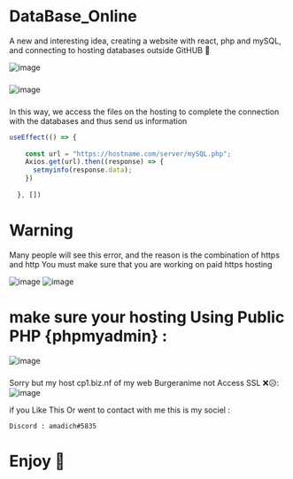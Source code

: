 # DataBase_Online
A new and interesting idea, creating a website with react, php and mySQL, and connecting to hosting databases outside GitHUB 🤯

![image](https://user-images.githubusercontent.com/74735976/218321164-5844dae2-07ba-407e-a4d6-edf0d433dabe.png)

###

![image](https://user-images.githubusercontent.com/74735976/218319315-ce71125f-dad3-4a5b-869f-fcd4df2be729.png)
###
In this way, we access the files on the hosting to complete the connection with the databases and thus send us information
```js
useEffect(() => {
    
    const url = "https://hostname.com/server/mySQL.php";
    Axios.get(url).then((response) => {
      setmyinfo(response.data);
    })
    
  }, [])
```
# Warning

Many people will see this error, and the reason is the combination of https and http
You must make sure that you are working on paid https hosting

![image](https://user-images.githubusercontent.com/74735976/218320377-29b095e3-c6a9-4993-9032-9725ea5e84ae.png)
![image](https://user-images.githubusercontent.com/74735976/218321569-0929cb55-05a9-4ec0-984e-bee5fba801af.png)

###

# make sure your hosting Using Public PHP {phpmyadmin} :
![image](https://user-images.githubusercontent.com/74735976/218321732-f12b91a1-a1e6-4e1d-a654-98c7387da24d.png)

###

Sorry but my host cp1.biz.nf of my web Burgeranime not Access SSL ❌😥:
![image](https://user-images.githubusercontent.com/74735976/218321943-ffab7b98-fe6a-4cf6-aba0-e8d126c96458.png)


if you Like This Or went to contact with me this is my sociel : 
```
Discord : amadich#5835

```

# Enjoy 🌹 

